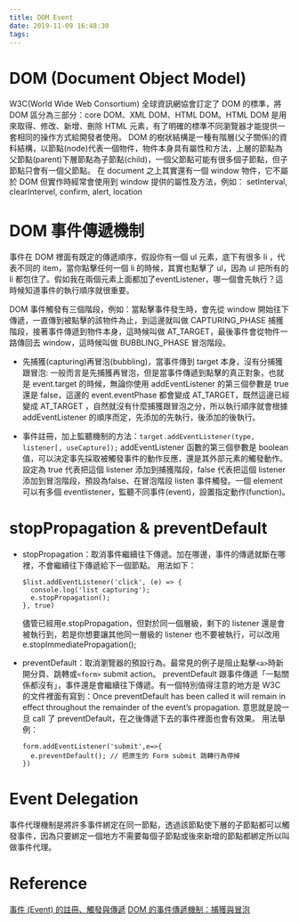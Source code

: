 ```yaml
---
title: DOM Event
date: 2019-11-09 16:48:30
tags:
---
```


# DOM (Document Object Model)

W3C(World Wide Web Consortium) 全球資訊網協會訂定了 DOM 的標準，將 DOM 區分為三部分：core DOM、XML DOM、HTML DOM。HTML DOM 是用來取得、修改、新增、刪除 HTML 元素，有了明確的標準不同瀏覽器才能提供一套相同的操作方式給開發者使用。
DOM 的樹狀結構是一種有階層(父子關係)的資料結構，以節點(node)代表一個物件，物件本身具有屬性和方法，上層的節點為父節點(parent)下層節點為子節點(child)，一個父節點可能有很多個子節點，但子節點只會有一個父節點。
在 document 之上其實還有一個 window 物件，它不屬於 DOM 但實作時經常會使用到 window 提供的屬性及方法，例如： setInterval, clearIntervel, confirm, alert, location

# DOM 事件傳遞機制

事件在 DOM 裡面有既定的傳遞順序，假設你有一個 ul 元素，底下有很多 li ，代表不同的 item，當你點擊任何一個 li 的時候，其實也點擊了 ul，因為 ul 把所有的 li 都包住了。假如我在兩個元素上面都加了eventListener，哪一個會先執行？這時候知道事件的執行順序就很重要。

DOM 事件觸發有三個階段，例如：當點擊事件發生時，會先從 window 開始往下傳遞，一直傳到被點擊的該物件為止，到這邊就叫做 CAPTURING_PHASE 捕獲階段，接著事件傳遞到物件本身，這時候叫做 AT_TARGET，最後事件會從物件一路傳回去 window，這時候叫做 BUBBLING_PHASE 冒泡階段。

- 先捕獲(capturing)再冒泡(bubbling)，當事件傳到 target 本身，沒有分捕獲跟冒泡:
  一般而言是先捕獲再冒泡，但是當事件傳遞到點擊的真正對象，也就是 event.target 的時候，無論你使用 addEventListener 的第三個參數是 true 還是 false，這邊的 event.eventPhase 都會變成 AT_TARGET，既然這邊已經變成 AT_TARGET ，自然就沒有什麼捕獲跟冒泡之分，所以執行順序就會根據 addEventListener 的順序而定，先添加的先執行，後添加的後執行。

- 事件註冊，加上監聽機制的方法：`target.addEventListener(type, listener[, useCapture]);`
  addEventListener 函數的第三個參數是 boolean 值，可以決定事先採取被觸發事件的動作反應，還是其外部元素的觸發動作。設定為 true 代表把這個 listener 添加到捕獲階段，false 代表把這個 listener 添加到冒泡階段，預設為false、在冒泡階段 listen 事件觸發。一個 element可以有多個 eventlistener，監聽不同事件(event)，設置指定動作(function)。

# stopPropagation & preventDefault 

- stopPropagation：取消事件繼續往下傳遞。加在哪邊，事件的傳遞就斷在哪裡，不會繼續往下傳遞給下一個節點。
  用法如下：
  ```
  $list.addEventListener('click', (e) => {
    console.log('list capturing');
    e.stopPropagation();
  }, true)
  ```
  儘管已經用e.stopPropagation，但對於同一個層級，剩下的 listener 還是會被執行到，若是你想要讓其他同一層級的 listener 也不要被執行，可以改用 e.stopImmediatePropagation();

- preventDefault：取消瀏覽器的預設行為。最常見的例子是阻止點擊`<a>`時新開分頁、跳轉或`<form>` submit action。
  preventDefault 跟事件傳遞「一點關係都沒有」，事件還是會繼續往下傳遞。有一個特別值得注意的地方是 W3C 的文件裡面有寫到：Once preventDefault has been called it will remain in effect throughout the remainder of the event’s propagation. 意思就是說一旦 call 了 preventDefault，在之後傳遞下去的事件裡面也會有效果。
  用法舉例：
  ```
  form.addEventListener('submit',e=>{
    e.preventDefault(); // 把原生的 Form submit 跳轉行為停掉
  })
  ```

# Event Delegation

事件代理機制是將許多事件綁定在同一節點，透過該節點使下層的子節點都可以觸發事件，因為只要綁定一個地方不需要每個子節點或後來新增的節點都綁定所以叫做事件代理。

# Reference

[事件 (Event) 的註冊、觸發與傳遞](https://medium.com/@realdennis/javascript-%E4%BA%8B%E4%BB%B6-event-da8104c5c98c)
[DOM 的事件傳遞機制：捕獲與冒泡](https://blog.techbridge.cc/2017/07/15/javascript-event-propagation/)
